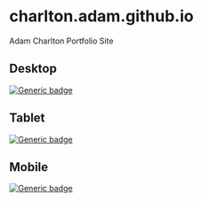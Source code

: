 # charlton.adam.github.io
Adam Charlton Portfolio Site

## Desktop

[![Generic badge](https://img.shields.io/badge/Status-Active-Green.svg)](https://shields.io/)

## Tablet

[![Generic badge](https://img.shields.io/badge/Status-WIP-Orange.svg)](https://shields.io/)

## Mobile

[![Generic badge](https://img.shields.io/badge/Status-WIP-Orange.svg)](https://shields.io/)
